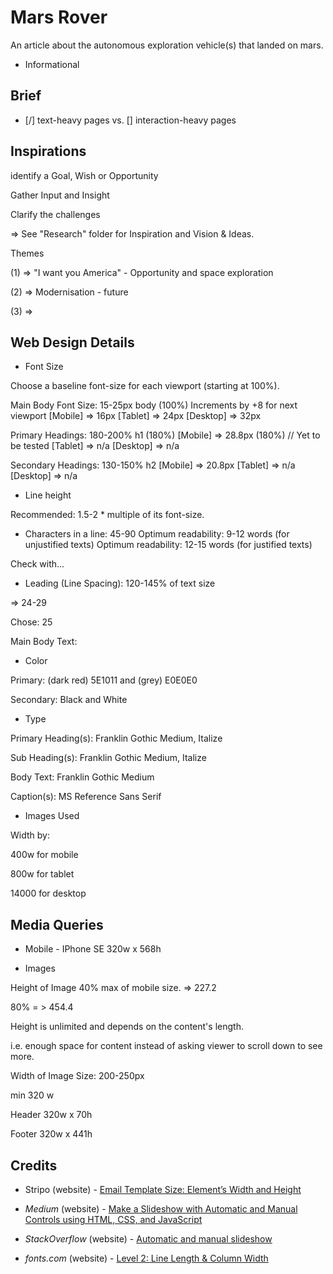 # Mars Rover

An article about the autonomous exploration vehicle(s) that landed on mars.

- Informational

## Brief

- [/] text-heavy pages vs. [] interaction-heavy pages

## Inspirations

identify a Goal, Wish or Opportunity

Gather Input and Insight

Clarify the challenges

=> See "Research" folder for Inspiration and Vision & Ideas.

Themes

(1) => "I want you America" - Opportunity and space exploration

(2) => Modernisation - future

(3) => 

## Web Design Details

- Font Size

Choose a baseline font-size for each viewport (starting at 100%).

Main Body Font Size: 15-25px
body
(100%)
Increments by +8 for next viewport
[Mobile] => 16px
[Tablet] => 24px
[Desktop] => 32px

Primary Headings: 180-200%
h1
(180%)
[Mobile] => 28.8px (180%) // Yet to be tested
[Tablet] => n/a
[Desktop] => n/a

Secondary Headings: 130-150%
h2
[Mobile] => 20.8px
[Tablet] => n/a
[Desktop] => n/a

- Line height

Recommended: 1.5-2 * multiple of its font-size.

- Characters in a line: 45-90
Optimum readability: 9-12 words (for unjustified texts)
Optimum readability: 12-15 words (for justified texts)

Check with...

- Leading (Line Spacing): 120-145% of text size

=> 24-29

Chose: 25

Main Body Text:

- Color

Primary: (dark red) 5E1011 and (grey) E0E0E0

Secondary: Black and White

- Type

Primary Heading(s): Franklin Gothic Medium, Italize

Sub Heading(s): Franklin Gothic Medium, Italize

Body Text: Franklin Gothic Medium

Caption(s): MS Reference Sans Serif

- Images Used

Width by:

400w for mobile

800w for tablet

14000 for desktop

## Media Queries

* Mobile - IPhone SE 320w x 568h

- Images

Height of Image 40% max of mobile size. => 227.2

80% = > 454.4

Height is unlimited and depends on the content's length.

i.e. enough space for content instead of asking viewer to scroll down to see more.

Width of Image Size: 200-250px

min 320 w

Header 320w x 70h

Footer 320w x 441h

## Credits

- Stripo (website) - [Email Template Size: Element’s Width and Height](https://stripo.email/blog/email-template-size-width-height/)

- _Medium_ (website) - [Make a Slideshow with Automatic and Manual Controls using HTML, CSS, and JavaScript](https://medium.com/@mattcroak718/make-a-slideshow-with-automatic-and-manual-controls-using-html-css-and-javascript-b7e9305168f9)

- _StackOverflow_ (website) - [Automatic and manual slideshow](https://stackoverflow.com/questions/40638969/automatic-and-manual-slideshow)

- _fonts.com_ (website) - [Level 2: Line Length & Column Width](https://www.fonts.com/content/learning/fontology/level-2/text-typography/length-column-width)
